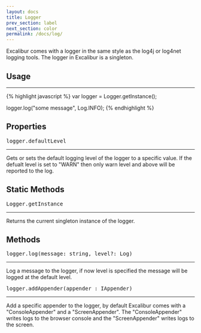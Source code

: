 ```yaml
---
layout: docs
title: Logger
prev_section: label
next_section: color
permalink: /docs/log/
---
```


Excalibur comes with a logger in the same style as the log4j or log4net logging
tools. The logger in Excalibur is a singleton.

## Usage
--------
{% highlight javascript %}
var logger = Logger.getInstance();

logger.log("some message", Log.INFO);
{% endhighlight %}


## Properties
<pre>logger.defaultLevel</pre>
-------------

Gets or sets the default logging level of the logger to a specific value. If 
the defualt level is set to "WARN" then only warn level and above will be 
reported to the log.

## Static Methods
<pre>Logger.getInstance</pre>
-------------

Returns the current singleton instance of the logger.

## Methods
<pre>logger.log(message: string, level?: Log)</pre>
-------------

Log a message to the logger, if now level is specified the message will be 
logged at the default level.

<pre>logger.addAppender(appender : IAppender)</pre>
------------

Add a specific appender to the logger, by default Excalibur comes with a 
"ConsoleAppender" and a "ScreenAppender". The "ConsoleAppender" writes logs
to the browser console and the "ScreenAppender" writes logs to the screen.